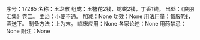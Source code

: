 序号：17285
名称：玉龙散
组成：玉簪花2钱，蛇蜕2钱，丁香1钱。
出处：《良朋汇集》卷二。
主治：小便不通。
加减：None
功效：None
用法用量：每服1钱，酒送下。
制备方法：上为末。
临床应用：None
各家论述：None
用药禁忌：None
附注：None
